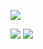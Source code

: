 ![](http://github-profile-summary-cards.vercel.app/api/cards/profile-details?username=mitukou1109&theme=tokyonight)

![](http://github-profile-summary-cards.vercel.app/api/cards/stats?username=mitukou1109&theme=tokyonight)
![](http://github-profile-summary-cards.vercel.app/api/cards/most-commit-language?username=mitukou1109&theme=tokyonight)
